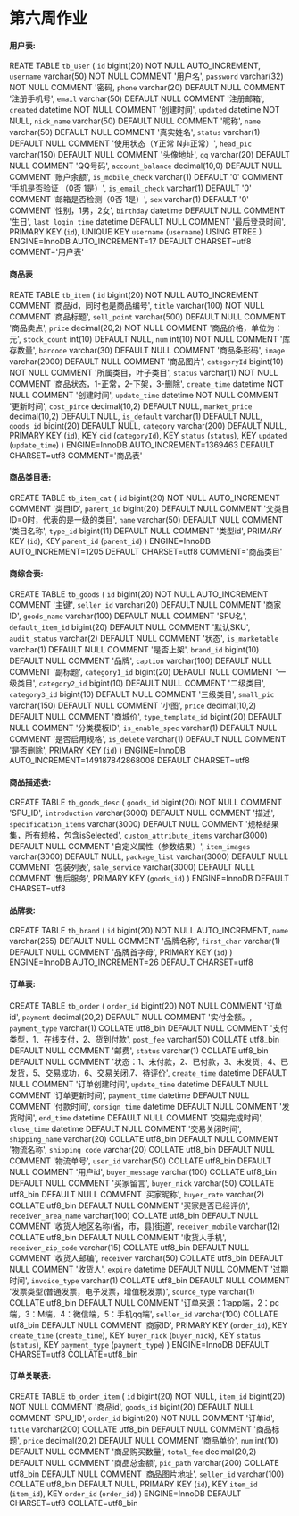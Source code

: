 # 第六周作业

#### 用户表:

REATE TABLE `tb_user` (
  `id` bigint(20) NOT NULL AUTO_INCREMENT,
  `username` varchar(50) NOT NULL COMMENT '用户名',
  `password` varchar(32) NOT NULL COMMENT '密码,
  `phone` varchar(20) DEFAULT NULL COMMENT '注册手机号',
  `email` varchar(50) DEFAULT NULL COMMENT '注册邮箱',
  `created` datetime NOT NULL COMMENT '创建时间',
  `updated` datetime NOT NULL,
  `nick_name` varchar(50) DEFAULT NULL COMMENT '昵称',
  `name` varchar(50) DEFAULT NULL COMMENT '真实姓名',
  `status` varchar(1) DEFAULT NULL COMMENT '使用状态（Y正常 N非正常）',
  `head_pic` varchar(150) DEFAULT NULL COMMENT '头像地址',
  `qq` varchar(20) DEFAULT NULL COMMENT 'QQ号码',
  `account_balance` decimal(10,0) DEFAULT NULL COMMENT '账户余额',
  `is_mobile_check` varchar(1) DEFAULT '0' COMMENT '手机是否验证 （0否  1是）',
  `is_email_check` varchar(1) DEFAULT '0' COMMENT '邮箱是否检测（0否  1是）',
  `sex` varchar(1) DEFAULT '0' COMMENT '性别，1男，2女',
  `birthday` datetime DEFAULT NULL COMMENT '生日',
  `last_login_time` datetime DEFAULT NULL COMMENT '最后登录时间',
  PRIMARY KEY (`id`),
  UNIQUE KEY `username` (`username`) USING BTREE
) ENGINE=InnoDB AUTO_INCREMENT=17 DEFAULT CHARSET=utf8 COMMENT='用户表'

#### 商品表

REATE TABLE `tb_item` (
  `id` bigint(20) NOT NULL AUTO_INCREMENT COMMENT '商品id，同时也是商品编号',
  `title` varchar(100) NOT NULL COMMENT '商品标题',
  `sell_point` varchar(500) DEFAULT NULL COMMENT '商品卖点',
  `price` decimal(20,2) NOT NULL COMMENT '商品价格，单位为：元',
  `stock_count` int(10) DEFAULT NULL,
  `num` int(10) NOT NULL COMMENT '库存数量',
  `barcode` varchar(30) DEFAULT NULL COMMENT '商品条形码',
  `image` varchar(2000) DEFAULT NULL COMMENT '商品图片',
  `categoryId` bigint(10) NOT NULL COMMENT '所属类目，叶子类目',
  `status` varchar(1) NOT NULL COMMENT '商品状态，1-正常，2-下架，3-删除',
  `create_time` datetime NOT NULL COMMENT '创建时间',
  `update_time` datetime NOT NULL COMMENT '更新时间',
  `cost_pirce` decimal(10,2) DEFAULT NULL,
  `market_price` decimal(10,2) DEFAULT NULL,
  `is_default` varchar(1) DEFAULT NULL,
  `goods_id` bigint(20) DEFAULT NULL,
  `category` varchar(200) DEFAULT NULL,
  PRIMARY KEY (`id`),
  KEY `cid` (`categoryId`),
  KEY `status` (`status`),
  KEY `updated` (`update_time`)
) ENGINE=InnoDB AUTO_INCREMENT=1369463 DEFAULT CHARSET=utf8 COMMENT='商品表'



#### 商品类目表:

CREATE TABLE `tb_item_cat` (
  `id` bigint(20) NOT NULL AUTO_INCREMENT COMMENT '类目ID',
  `parent_id` bigint(20) DEFAULT NULL COMMENT '父类目ID=0时，代表的是一级的类目',
  `name` varchar(50) DEFAULT NULL COMMENT '类目名称',
  `type_id` bigint(11) DEFAULT NULL COMMENT '类型id',
  PRIMARY KEY (`id`),
  KEY `parent_id` (`parent_id`)
) ENGINE=InnoDB AUTO_INCREMENT=1205 DEFAULT CHARSET=utf8 COMMENT='商品类目'



#### 商综合表:

CREATE TABLE `tb_goods` (
  `id` bigint(20) NOT NULL AUTO_INCREMENT COMMENT '主键',
  `seller_id` varchar(20) DEFAULT NULL COMMENT '商家ID',
  `goods_name` varchar(100) DEFAULT NULL COMMENT 'SPU名',
  `default_item_id` bigint(20) DEFAULT NULL COMMENT '默认SKU',
  `audit_status` varchar(2) DEFAULT NULL COMMENT '状态',
  `is_marketable` varchar(1) DEFAULT NULL COMMENT '是否上架',
  `brand_id` bigint(10) DEFAULT NULL COMMENT '品牌',
  `caption` varchar(100) DEFAULT NULL COMMENT '副标题',
  `category1_id` bigint(20) DEFAULT NULL COMMENT '一级类目',
  `category2_id` bigint(10) DEFAULT NULL COMMENT '二级类目',
  `category3_id` bigint(10) DEFAULT NULL COMMENT '三级类目',
  `small_pic` varchar(150) DEFAULT NULL COMMENT '小图',
  `price` decimal(10,2) DEFAULT NULL COMMENT '商城价',
  `type_template_id` bigint(20) DEFAULT NULL COMMENT '分类模板ID',
  `is_enable_spec` varchar(1) DEFAULT NULL COMMENT '是否启用规格',
  `is_delete` varchar(1) DEFAULT NULL COMMENT '是否删除',
  PRIMARY KEY (`id`)
) ENGINE=InnoDB AUTO_INCREMENT=149187842868008 DEFAULT CHARSET=utf8

#### 商品描述表:

CREATE TABLE `tb_goods_desc` (
  `goods_id` bigint(20) NOT NULL COMMENT 'SPU_ID',
  `introduction` varchar(3000) DEFAULT NULL COMMENT '描述',
  `specification_items` varchar(3000) DEFAULT NULL COMMENT '规格结果集，所有规格，包含isSelected',
  `custom_attribute_items` varchar(3000) DEFAULT NULL COMMENT '自定义属性（参数结果）',
  `item_images` varchar(3000) DEFAULT NULL,
  `package_list` varchar(3000) DEFAULT NULL COMMENT '包装列表',
  `sale_service` varchar(3000) DEFAULT NULL COMMENT '售后服务',
  PRIMARY KEY (`goods_id`)
) ENGINE=InnoDB DEFAULT CHARSET=utf8



#### 品牌表:

CREATE TABLE `tb_brand` (
  `id` bigint(20) NOT NULL AUTO_INCREMENT,
  `name` varchar(255) DEFAULT NULL COMMENT '品牌名称',
  `first_char` varchar(1) DEFAULT NULL COMMENT '品牌首字母',
  PRIMARY KEY (`id`)
) ENGINE=InnoDB AUTO_INCREMENT=26 DEFAULT CHARSET=utf8

#### 订单表:

CREATE TABLE `tb_order` (
  `order_id` bigint(20) NOT NULL COMMENT '订单id',
  `payment` decimal(20,2) DEFAULT NULL COMMENT '实付金额。,
  `payment_type` varchar(1) COLLATE utf8_bin DEFAULT NULL COMMENT '支付类型，1、在线支付，2、货到付款',
  `post_fee` varchar(50) COLLATE utf8_bin DEFAULT NULL COMMENT '邮费',
  `status` varchar(1) COLLATE utf8_bin DEFAULT NULL COMMENT '状态：1、未付款，2、已付款，3、未发货，4、已发货，5、交易成功，6、交易关闭,7、待评价',
  `create_time` datetime DEFAULT NULL COMMENT '订单创建时间',
  `update_time` datetime DEFAULT NULL COMMENT '订单更新时间',
  `payment_time` datetime DEFAULT NULL COMMENT '付款时间',
  `consign_time` datetime DEFAULT NULL COMMENT '发货时间',
  `end_time` datetime DEFAULT NULL COMMENT '交易完成时间',
  `close_time` datetime DEFAULT NULL COMMENT '交易关闭时间',
  `shipping_name` varchar(20) COLLATE utf8_bin DEFAULT NULL COMMENT '物流名称',
  `shipping_code` varchar(20) COLLATE utf8_bin DEFAULT NULL COMMENT '物流单号',
  `user_id` varchar(50) COLLATE utf8_bin DEFAULT NULL COMMENT '用户id',
  `buyer_message` varchar(100) COLLATE utf8_bin DEFAULT NULL COMMENT '买家留言',
  `buyer_nick` varchar(50) COLLATE utf8_bin DEFAULT NULL COMMENT '买家昵称',
  `buyer_rate` varchar(2) COLLATE utf8_bin DEFAULT NULL COMMENT '买家是否已经评价',
  `receiver_area_name` varchar(100) COLLATE utf8_bin DEFAULT NULL COMMENT '收货人地区名称(省，市，县)街道',
  `receiver_mobile` varchar(12) COLLATE utf8_bin DEFAULT NULL COMMENT '收货人手机',
  `receiver_zip_code` varchar(15) COLLATE utf8_bin DEFAULT NULL COMMENT '收货人邮编',
  `receiver` varchar(50) COLLATE utf8_bin DEFAULT NULL COMMENT '收货人',
  `expire` datetime DEFAULT NULL COMMENT '过期时间',
  `invoice_type` varchar(1) COLLATE utf8_bin DEFAULT NULL COMMENT '发票类型(普通发票，电子发票，增值税发票)',
  `source_type` varchar(1) COLLATE utf8_bin DEFAULT NULL COMMENT '订单来源：1:app端，2：pc端，3：M端，4：微信端，5：手机qq端',
  `seller_id` varchar(100) COLLATE utf8_bin DEFAULT NULL COMMENT '商家ID',
  PRIMARY KEY (`order_id`),
  KEY `create_time` (`create_time`),
  KEY `buyer_nick` (`buyer_nick`),
  KEY `status` (`status`),
  KEY `payment_type` (`payment_type`)
) ENGINE=InnoDB DEFAULT CHARSET=utf8 COLLATE=utf8_bin

#### 订单关联表:

CREATE TABLE `tb_order_item` (
  `id` bigint(20) NOT NULL,
  `item_id` bigint(20) NOT NULL COMMENT '商品id',
  `goods_id` bigint(20) DEFAULT NULL COMMENT 'SPU_ID',
  `order_id` bigint(20) NOT NULL COMMENT '订单id',
  `title` varchar(200) COLLATE utf8_bin DEFAULT NULL COMMENT '商品标题',
  `price` decimal(20,2) DEFAULT NULL COMMENT '商品单价',
  `num` int(10) DEFAULT NULL COMMENT '商品购买数量',
  `total_fee` decimal(20,2) DEFAULT NULL COMMENT '商品总金额',
  `pic_path` varchar(200) COLLATE utf8_bin DEFAULT NULL COMMENT '商品图片地址',
  `seller_id` varchar(100) COLLATE utf8_bin DEFAULT NULL,
  PRIMARY KEY (`id`),
  KEY `item_id` (`item_id`),
  KEY `order_id` (`order_id`)
) ENGINE=InnoDB DEFAULT CHARSET=utf8 COLLATE=utf8_bin